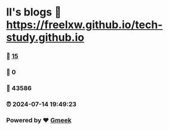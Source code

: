 # ll's blogs :link: https://freelxw.github.io/tech-study.github.io 
### :page_facing_up: [15](https://freelxw.github.io/tech-study.github.io/tag.html) 
### :speech_balloon: 0 
### :hibiscus: 43586 
### :alarm_clock: 2024-07-14 19:49:23 
### Powered by :heart: [Gmeek](https://github.com/Meekdai/Gmeek)
